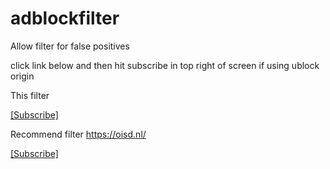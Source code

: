 
# adblockfilter
Allow filter for false positives 

click link below and then hit subscribe in top right of screen if using ublock origin

This filter

 [[Subscribe]](https://subscribe.adblockplus.org/?location=https://raw.githubusercontent.com/evoandroidevo/adblockfilter/main/list.txt&title=animepahe.comFilter)

Recommend filter
https://oisd.nl/

 [[Subscribe]](https://subscribe.adblockplus.org/?location=https://abp.oisd.nl/)

